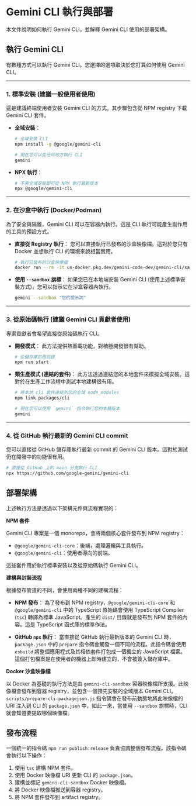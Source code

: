 # Gemini CLI 執行與部署

本文件說明如何執行 Gemini CLI，並解釋 Gemini CLI 使用的部署架構。

## 執行 Gemini CLI

有數種方式可以執行 Gemini CLI。您選擇的選項取決於您打算如何使用 Gemini CLI。

---

### 1. 標準安裝 (建議一般使用者使用)

這是建議終端使用者安裝 Gemini CLI 的方式。其步驟包含從 NPM registry 下載 Gemini CLI 套件。

- **全域安裝**：

  ```bash
  # 全域安裝 CLI
  npm install -g @google/gemini-cli

  # 現在您可以從任何地方執行 CLI
  gemini
  ```

- **NPX 執行**：
  ```bash
  # 不需全域安裝即可從 NPM 執行最新版本
  npx @google/gemini-cli
  ```

---

### 2. 在沙盒中執行 (Docker/Podman)

為了安全與隔離，Gemini CLI 可以在容器內執行。這是 CLI 執行可能產生副作用的工具的預設方式。

- **直接從 Registry 執行**：
  您可以直接執行已發布的沙盒映像檔。這對於您只有 Docker 並想執行 CLI 的環境來說相當實用。
  ```bash
  # 執行已發布的沙盒映像檔
  docker run --rm -it us-docker.pkg.dev/gemini-code-dev/gemini-cli/sandbox:0.1.1
  ```
- **使用 `--sandbox` 旗標**：
  如果您已在本地端安裝 Gemini CLI (使用上述標準安裝方式)，您可以指示它在沙盒容器內執行。
  ```bash
  gemini --sandbox "您的提示詞"
  ```

---

### 3. 從原始碼執行 (建議 Gemini CLI 貢獻者使用)

專案貢獻者會希望直接從原始碼執行 CLI。

- **開發模式**：
  此方法提供熱重載功能，對積極開發很有幫助。
  ```bash
  # 從儲存庫的根目錄
  npm run start
  ```
- **類生產模式 (連結的套件)**：
  此方法透過連結您的本地套件來模擬全域安裝。這對於在生產工作流程中測試本地建構很有用。

  ```bash
  # 將本地 cli 套件連結到您的全域 node_modules
  npm link packages/cli

  # 現在您可以使用 `gemini` 指令執行您的本機版本
  gemini
  ```

---

### 4. 從 GitHub 執行最新的 Gemini CLI commit

您可以直接從 GitHub 儲存庫執行最新 commit 的 Gemini CLI 版本。這對於測試仍在開發中的功能很有用。
```bash
# 直接從 GitHub 上的 main 分支執行 CLI
npx https://github.com/google-gemini/gemini-cli
```

## 部署架構

上述執行方法是透過以下架構元件與流程實現的：

**NPM 套件**

Gemini CLI 專案是一個 monorepo，會將兩個核心套件發布到 NPM registry：

- `@google/gemini-cli-core`：後端，處理邏輯與工具執行。
- `@google/gemini-cli`：使用者導向的前端。

這些套件用於執行標準安裝以及從原始碼執行 Gemini CLI。

**建構與封裝流程**

根據發布管道的不同，會使用兩種不同的建構流程：

- **NPM 發布**： 為了發布到 NPM registry，`@google/gemini-cli-core` 和 `@google/gemini-cli` 中的 TypeScript 原始碼會使用 TypeScript Compiler (`tsc`) 轉譯為標準 JavaScript。產生的 `dist/` 目錄就是發布到 NPM 套件的內容。這是 TypeScript 函式庫的標準作法。

- **GitHub `npx` 執行**： 當直接從 GitHub 執行最新版本的 Gemini CLI 時，`package.json` 中的 `prepare` 指令碼會觸發一個不同的流程。此指令碼會使用 `esbuild` 將整個應用程式及其相依套件打包成一個獨立的 JavaScript 檔案。這個打包檔案是在使用者的機器上即時建立的，不會被簽入儲存庫中。

**Docker 沙盒映像檔**

以 Docker 為基礎的執行方法是由 `gemini-cli-sandbox` 容器映像檔所支援。此映像檔會發布到容器 registry，並包含一個預先安裝的全域版本 Gemini CLI。`scripts/prepare-cli-packagejson.js` 指令碼會在發布前動態地將此映像檔的 URI 注入到 CLI 的 `package.json` 中，如此一來，當使用 `--sandbox` 旗標時，CLI 就會知道要提取哪個映像檔。

## 發布流程

一個統一的指令碼 `npm run publish:release` 負責協調整個發布流程。該指令碼會執行以下操作：

1.  使用 `tsc` 建構 NPM 套件。
2.  使用 Docker 映像檔 URI 更新 CLI 的 `package.json`。
3.  建構並標記 `gemini-cli-sandbox` Docker 映像檔。
4.  將 Docker 映像檔推送到容器 registry。
5.  將 NPM 套件發布到 artifact registry。
